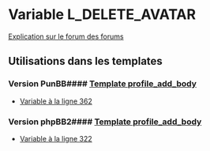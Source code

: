 # Variable L_DELETE_AVATAR
[Explication sur le forum des forums](http://forum.forumactif.com/t294113-listing-des-variables#L_DELETE_AVATAR)
## Utilisations dans les templates
### Version PunBB#### [Template profile_add_body](punbb/profile_add_body.md)
* [Variable à la ligne 362](../punbb/profile_add_body.tpl#L362)
### Version phpBB2#### [Template profile_add_body](subsilver/profile_add_body.md)
* [Variable à la ligne 322](../subsilver/profile_add_body.tpl#L322)